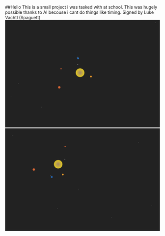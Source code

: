 ##Hello
This is a small project i was tasked with at school.
This was hugely possible thanks to AI becouse i cant do things like timing.
Signed by Luke Vachtl (Spaguett)
![alt text](Preview.png)
![](previe.png)
